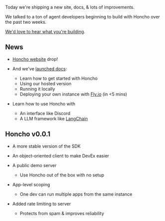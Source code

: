 Today we're shipping a new site, docs, & lots of improvements.  
  
We talked to a ton of agent developers beginning to build with Honcho over the past two weeks.  
  
[We'd love to hear what you're building](https://discord.gg/plasticlabs).  
  
## News

- [Honcho website](https://honcho.dev) drop!  
	
- And we've [launched docs](https://docs.honcho.dev):
	- Learn how to get started with Honcho
	- Using our hosted version
	- Running it locally
	- Deploying your own instance with [Fly.io](https://fly.io/) (in <5 mins)  
	  
- Learn how to use Honcho with
	- An interface like Discord
	- A LLM framework like [LangChain](https://www.langchain.com/)  
  
## Honcho v0.0.1

- A more stable version of the SDK 
    
- An object-oriented client to make DevEx easier
    
- A public demo server
	- Use Honcho out of the box with no setup
    
- App-level scoping
	- One dev can run multiple apps from the same instance
    
- Added rate limiting to server
	- Protects from spam & improves reliability
